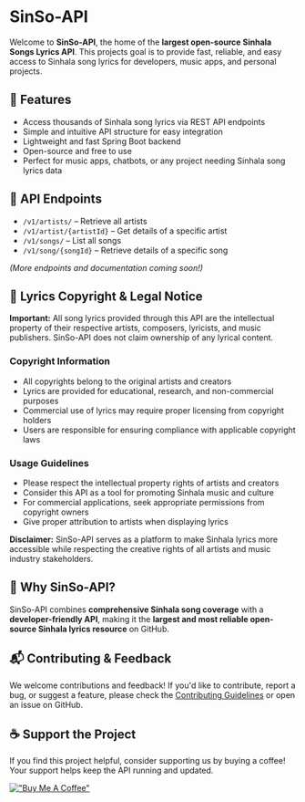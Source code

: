 # SinSo-API 

Welcome to **SinSo-API**, the home of the **largest open-source Sinhala Songs Lyrics API**. This projects goal is to provide fast, reliable, and easy access to Sinhala song lyrics for developers, music apps, and personal projects.


## 🌟 Features

- Access thousands of Sinhala song lyrics via REST API endpoints
- Simple and intuitive API structure for easy integration
- Lightweight and fast Spring Boot backend
- Open-source and free to use
- Perfect for music apps, chatbots, or any project needing Sinhala song lyrics data



## 🚀 API Endpoints

- `/v1/artists/` – Retrieve all artists
- `/v1/artist/{artistId}` – Get details of a specific artist
- `/v1/songs/` – List all songs
- `/v1/song/{songId}` – Retrieve details of a specific song

*(More endpoints and documentation coming soon!)*



## 📝 Lyrics Copyright & Legal Notice

**Important:** All song lyrics provided through this API are the intellectual property of their respective artists, composers, lyricists, and music publishers. SinSo-API does not claim ownership of any lyrical content.

### Copyright Information
- All copyrights belong to the original artists and creators
- Lyrics are provided for educational, research, and non-commercial purposes
- Commercial use of lyrics may require proper licensing from copyright holders
- Users are responsible for ensuring compliance with applicable copyright laws

### Usage Guidelines
- Please respect the intellectual property rights of artists and creators
- Consider this API as a tool for promoting Sinhala music and culture
- For commercial applications, seek appropriate permissions from copyright owners
- Give proper attribution to artists when displaying lyrics

**Disclaimer:** SinSo-API serves as a platform to make Sinhala lyrics more accessible while respecting the creative rights of all artists and music industry stakeholders.

## 🔖 Why SinSo-API?

SinSo-API combines **comprehensive Sinhala song coverage** with a **developer-friendly API**, making it the **largest and most reliable open-source Sinhala lyrics resource** on GitHub.

## 📬 Contributing & Feedback

We welcome contributions and feedback! If you'd like to contribute, report a bug, or suggest a feature, please check the [Contributing Guidelines](#) or open an issue on GitHub.

## ☕ Support the Project
If you find this project helpful, consider supporting us by buying a coffee! Your support helps keep the API running and updated.

[!["Buy Me A Coffee"](https://www.buymeacoffee.com/assets/img/custom_images/orange_img.png)](https://www.buymeacoffee.com/vishalrashmika/)
